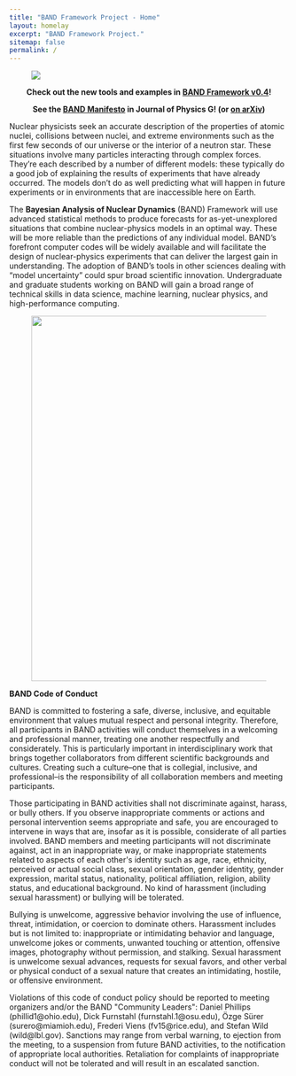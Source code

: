 ```yaml
---
title: "BAND Framework Project - Home"
layout: homelay
excerpt: "BAND Framework Project."
sitemap: false
permalink: /
---
```


<figure class="fourth" style="text-align:left">
  <img class="img-responsive" src="{{ site.url }}{{ site.baseurl }}/images/logopic/BAND_logo_v2.png"  max-width="580px">
</figure>

<!--
<figure class="fourth" style="text-align:left">
  <img src="{{ site.url }}{{ site.baseurl }}/images/logopic/BAND_logo_v2.png" style="width: 440px">
</figure>
-->

<!--
<figure class="fourth" style="text-align:center">
  <img src="{{ site.url }}{{ site.baseurl }}/images/logopic/BAND_logo_alt_v1.png" style="width: 450px; ">
</figure>
-->

<p style="text-align:center">
<b>Check out the new tools and examples in <a href='https://github.com/bandframework/bandframework'>BAND Framework v0.4</a>!</b>
</p>

<p style="text-align:center">
<b>See the <a href='https://iopscience.iop.org/article/10.1088/1361-6471/abf1df'>BAND Manifesto</a> in Journal of Physics G! (or <a href='https://arxiv.org/abs/2012.07704'>on arXiv</a>)</b>
</p>

<p>
Nuclear physicists seek an accurate description of the properties of atomic nuclei, collisions between nuclei, and extreme environments such as the first few seconds of our universe or the interior of a neutron star. These situations involve many particles interacting through complex forces. They’re each described by a number of different models: these typically do a good job of explaining the results of experiments that have already occurred. The models don’t do as well predicting what will happen in future experiments or in environments that are inaccessible here on Earth.
</p>

<p>
The <b>Bayesian Analysis of Nuclear Dynamics</b> (BAND) Framework will use advanced statistical methods to produce forecasts for as-yet-unexplored situations that combine nuclear-physics models in an optimal way. These will be more reliable than the predictions of any individual model. BAND’s forefront computer codes will be widely available and will facilitate the design of nuclear-physics experiments that can deliver the largest gain in understanding. The adoption of BAND’s tools in other sciences dealing with “model uncertainty” could spur broad scientific innovation. Undergraduate and graduate students working on BAND will gain a broad range of technical skills in data science, machine learning, nuclear physics, and high-performance computing.
</p>


<figure class="fourth">
  <img src="{{ site.url }}{{ site.baseurl }}/images/frameworkpic/flowchart_tikz_paper.png" style="width: 660px; border-radius:0">
</figure>

<p>
<b>BAND Code of Conduct</b>
</p>
<p>
BAND is committed to fostering a safe, diverse, inclusive, and equitable environment that values mutual respect and personal integrity. Therefore, all participants in BAND activities will conduct themselves in a welcoming and professional manner, treating one another respectfully and considerately.  This is particularly important in interdisciplinary work that brings together collaborators from different scientific backgrounds and cultures. Creating such a culture–one that is collegial, inclusive, and professional–is the responsibility of all collaboration members and meeting participants.
</p>
<p>
Those participating in BAND activities shall not discriminate against, harass, or bully others. If you observe inappropriate comments or actions and personal intervention seems appropriate and safe, you are encouraged to intervene in ways that are, insofar as it is possible, considerate of all parties involved. BAND members and meeting participants will not discriminate against, act in an inappropriate way, or make inappropriate statements related to aspects of each other's identity such as age, race, ethnicity, perceived or actual social class, sexual orientation, gender identity, gender expression, marital status, nationality, political affiliation, religion, ability status, and educational background. No kind of harassment (including sexual harassment) or bullying will be tolerated.
</p>
<p>
Bullying is unwelcome, aggressive behavior involving the use of influence, threat, intimidation, or coercion to dominate others. Harassment includes but is not limited to: inappropriate or intimidating behavior and language, unwelcome jokes or comments, unwanted touching or attention, offensive images, photography without permission, and stalking. Sexual harassment is unwelcome sexual advances, requests for sexual favors, and other verbal or physical conduct of a sexual nature that creates an intimidating, hostile, or offensive environment.
</p>
<p>
Violations of this code of conduct policy should be reported to meeting organizers and/or the BAND "Community Leaders": Daniel Phillips (phillid1@ohio.edu), Dick Furnstahl (furnstahl.1@osu.edu), Özge Sürer (surero@miamioh.edu), Frederi Viens (fv15@rice.edu), and Stefan Wild (wild@lbl.gov). Sanctions may range from verbal warning, to ejection from the meeting, to a suspension from future BAND activities, to the notification of appropriate local authorities. Retaliation for complaints of inappropriate conduct will not be tolerated and will result in an escalated sanction.
</p>

<!--
<figure class="fourth">
  <img src="{{ site.url }}{{ site.baseurl }}/images/frameworkpic/flowchart_website.png" style="width: 660px; border-radius:0">
</figure>
-->

<!--
<figure class="fourth">
  <img src="{{ site.url }}{{ site.baseurl }}/images/logopic/Logo_Leiden.jpg" style="width: 210px">
  <img src="{{ site.url }}{{ site.baseurl }}/images/logopic/Logo_Nanofront.jpg" style="width: 110px">
  <img src="{{ site.url }}{{ site.baseurl }}/images/logopic/Logo_NWO.jpg" style="width: 120px">
  <img src="{{ site.url }}{{ site.baseurl }}/images/logopic/Logo_ERC.jpg" style="width: 110px">
</figure>
-->
